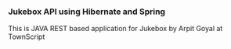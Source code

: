 ### Jukebox API using Hibernate and Spring
This is JAVA REST based application for Jukebox by Arpit Goyal at TownScript
